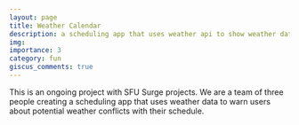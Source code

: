 ```yaml
---
layout: page
title: Weather Calendar
description: a scheduling app that uses weather api to show weather data.
img: 
importance: 3
category: fun
giscus_comments: true
---
```


This is an ongoing project with SFU Surge projects. We are a team of three people creating a scheduling app that uses weather data to warn users about potential weather conflicts with their schedule.
